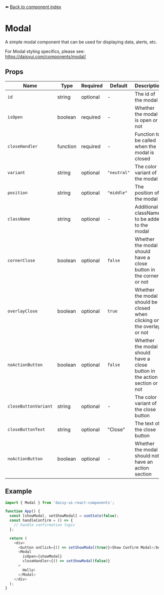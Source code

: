 ⬅️ [Back to component index](README.md)

# Modal
A simple modal component that can be used for displaying data, alerts, etc.

For Modal styling specifics, please see: https://daisyui.com/components/modal/

## Props

| Name | Type | Required | Default | Description |
|------|------|----------|---------|-------------|
| `id` | string | optional | - | The id of the modal |
| `isOpen` | boolean | required | - | Whether the modal is open or not |
| `closeHandler` | function | required | - | Function to be called when the modal is closed |
| `variant` | string | optional | `"neutral"` | The color variant of the modal |
| `position` | string | optional | `"middle"` | The position of the modal |
| `className` | string | optional | - | Additional className to be added to the modal |
| `cornerClose` | boolean | optional | `false` | Whether the modal should have a close button in the corner or not |
| `overlayClose` | boolean | optional | `true` | Whether the modal should be closed when clicking on the overlay or not |
| `noActionButton` | boolean | optional | `false` | Whether the modal should have a close button in the action section or not |
| `closeButtonVariant` | string | optional | - | The color variant of the close button |
| `closeButtonText` | string | optional | "Close" | The text of the close button |
| `noActionButton` | boolean | optional | - | Whether the modal should not have an action section |

## Example

```javascript
import { Modal } from 'daisy-ui-react-components';

function App() {
  const [showModal, setShowModal] = useState(false);
  const handleConfirm = () => {
    // handle confirmation logic
  };

  return (
    <div>
      <button onClick={() => setShowModal(true)}>Show Confirm Modal</button>
      <Modal 
        isOpen={showModal} 
        closeHandler={() => setShowModal(false)} 
      >
        Hello!
      </Modal>
    </div>
  );
}
```
